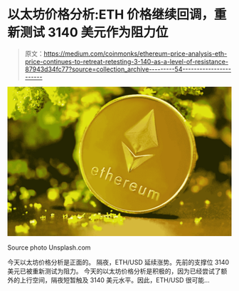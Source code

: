 # 以太坊价格分析:ETH 价格继续回调，重新测试 3140 美元作为阻力位

> 原文：<https://medium.com/coinmonks/ethereum-price-analysis-eth-price-continues-to-retreat-retesting-3-140-as-a-level-of-resistance-87943d34fc77?source=collection_archive---------54----------------------->

![](img/9ddf50cb9c981de6fb96946f66f726b8.png)

Source photo Unsplash.com

今天以太坊价格分析是正面的。
隔夜，ETH/USD 延续涨势。先前的支撑位 3140 美元已被重新测试为阻力。
今天的以太坊价格分析是积极的，因为已经尝试了额外的上行空间，隔夜短暂触及 3140 美元水平。因此，ETH/USD 很可能…